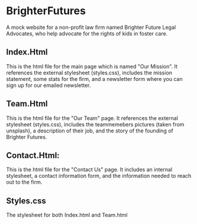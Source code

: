 # BrighterFutures
A mock website for a non-profit law firm named Brighter Future Legal Advocates, who help advocate for the rights of kids in foster care. 

## Index.Html 
This is the html file for the main page which is named "Our Mission". It references the external stylesheet (styles.css), includes the mission statement, some stats for the firm, and a newsletter form where you can sign up for our emailed newsletter. 

## Team.Html 
This is the html file for the "Our Team" page. It references the external stylesheet (styles.css), includes the teammemebers pictures (taken from unsplash), a description of their job, and the story of the founding of Brighter Futures. 

## Contact.Html: 
This is the html file for the "Contact Us" page. It includes an internal stylesheet, a contact information form, and the information needed to reach out to the firm. 

## Styles.css 
The stylesheet for both Index.html and Team.html 
